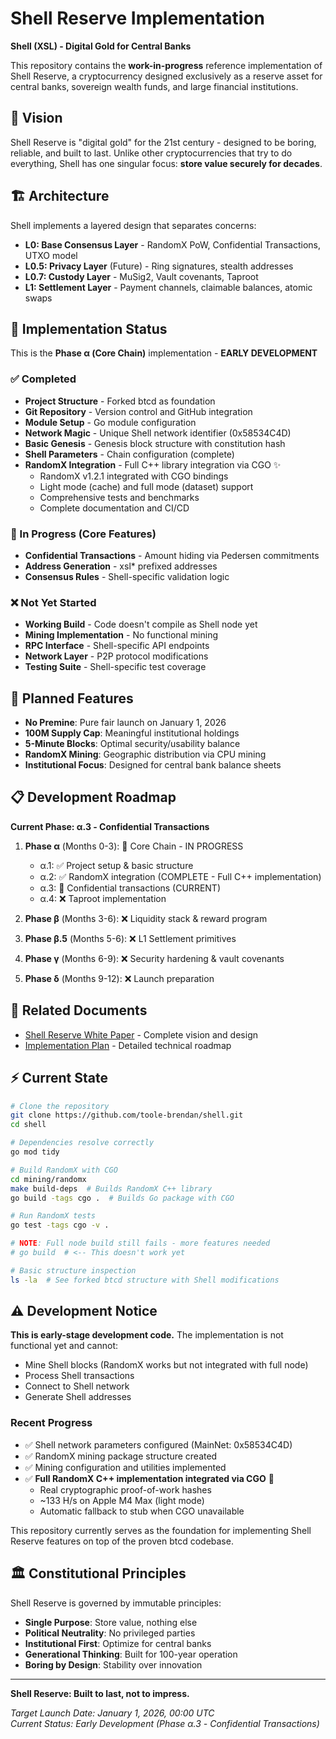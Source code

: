 # Shell Reserve Implementation

**Shell (XSL) - Digital Gold for Central Banks**

This repository contains the **work-in-progress** reference implementation of Shell Reserve, a cryptocurrency designed exclusively as a reserve asset for central banks, sovereign wealth funds, and large financial institutions.

## 🎯 Vision

Shell Reserve is "digital gold" for the 21st century - designed to be boring, reliable, and built to last. Unlike other cryptocurrencies that try to do everything, Shell has one singular focus: **store value securely for decades**.

## 🏗️ Architecture

Shell implements a layered design that separates concerns:

- **L0: Base Consensus Layer** - RandomX PoW, Confidential Transactions, UTXO model
- **L0.5: Privacy Layer** (Future) - Ring signatures, stealth addresses  
- **L0.7: Custody Layer** - MuSig2, Vault covenants, Taproot
- **L1: Settlement Layer** - Payment channels, claimable balances, atomic swaps

## 🔧 Implementation Status

This is the **Phase α (Core Chain)** implementation - **EARLY DEVELOPMENT**

### ✅ Completed
- **Project Structure** - Forked btcd as foundation
- **Git Repository** - Version control and GitHub integration
- **Module Setup** - Go module configuration
- **Network Magic** - Unique Shell network identifier (0x58534C4D)
- **Basic Genesis** - Genesis block structure with constitution hash
- **Shell Parameters** - Chain configuration (complete)
- **RandomX Integration** - Full C++ library integration via CGO ✨
  - RandomX v1.2.1 integrated with CGO bindings
  - Light mode (cache) and full mode (dataset) support
  - Comprehensive tests and benchmarks
  - Complete documentation and CI/CD

### 🚧 In Progress (Core Features)
- **Confidential Transactions** - Amount hiding via Pedersen commitments
- **Address Generation** - xsl* prefixed addresses
- **Consensus Rules** - Shell-specific validation logic

### ❌ Not Yet Started
- **Working Build** - Code doesn't compile as Shell node yet
- **Mining Implementation** - No functional mining
- **RPC Interface** - Shell-specific API endpoints
- **Network Layer** - P2P protocol modifications
- **Testing Suite** - Shell-specific test coverage

## 🚀 Planned Features

- **No Premine**: Pure fair launch on January 1, 2026
- **100M Supply Cap**: Meaningful institutional holdings
- **5-Minute Blocks**: Optimal security/usability balance
- **RandomX Mining**: Geographic distribution via CPU mining
- **Institutional Focus**: Designed for central bank balance sheets

## 📋 Development Roadmap

**Current Phase: α.3 - Confidential Transactions**

1. **Phase α** (Months 0-3): 🔄 Core Chain - IN PROGRESS
   - α.1: ✅ Project setup & basic structure  
   - α.2: ✅ RandomX integration (COMPLETE - Full C++ implementation)
   - α.3: 🚧 Confidential transactions (CURRENT)
   - α.4: ❌ Taproot implementation

2. **Phase β** (Months 3-6): ❌ Liquidity stack & reward program  
3. **Phase β.5** (Months 5-6): ❌ L1 Settlement primitives
4. **Phase γ** (Months 6-9): ❌ Security hardening & vault covenants
5. **Phase δ** (Months 9-12): ❌ Launch preparation

## 🔗 Related Documents

- [Shell Reserve White Paper](README.md) - Complete vision and design
- [Implementation Plan](Shell%20Implementation%20Plan.md) - Detailed technical roadmap

## ⚡ Current State

```bash
# Clone the repository
git clone https://github.com/toole-brendan/shell.git
cd shell

# Dependencies resolve correctly
go mod tidy

# Build RandomX with CGO
cd mining/randomx
make build-deps  # Builds RandomX C++ library
go build -tags cgo .  # Builds Go package with CGO

# Run RandomX tests
go test -tags cgo -v .

# NOTE: Full node build still fails - more features needed
# go build  # <-- This doesn't work yet

# Basic structure inspection
ls -la  # See forked btcd structure with Shell modifications
```

## ⚠️ Development Notice

**This is early-stage development code.** The implementation is not functional yet and cannot:
- Mine Shell blocks (RandomX works but not integrated with full node)
- Process Shell transactions  
- Connect to Shell network
- Generate Shell addresses

### Recent Progress
- ✅ Shell network parameters configured (MainNet: 0x58534C4D)
- ✅ RandomX mining package structure created
- ✅ Mining configuration and utilities implemented
- ✅ **Full RandomX C++ implementation integrated via CGO** 🎉
  - Real cryptographic proof-of-work hashes
  - ~133 H/s on Apple M4 Max (light mode)
  - Automatic fallback to stub when CGO unavailable

This repository currently serves as the foundation for implementing Shell Reserve features on top of the proven btcd codebase.

## 🏛️ Constitutional Principles

Shell Reserve is governed by immutable principles:

- **Single Purpose**: Store value, nothing else
- **Political Neutrality**: No privileged parties
- **Institutional First**: Optimize for central banks
- **Generational Thinking**: Built for 100-year operation
- **Boring by Design**: Stability over innovation

---

**Shell Reserve: Built to last, not to impress.**

*Target Launch Date: January 1, 2026, 00:00 UTC*  
*Current Status: Early Development (Phase α.3 - Confidential Transactions)* 